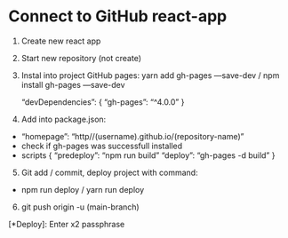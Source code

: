 # Connect to GitHub react-app

1) Create new react app
2) Start new repository (not create)
3) Instal into project GitHub pages:
   yarn add gh-pages —save-dev / npm install gh-pages —save-dev

   “devDependencies”: {
   “gh-pages”: “^4.0.0”
   }

4) Add into package.json:

- “homepage”: “http//(username).github.io/(repository-name)”
- check if gh-pages was successfull installed
- scripts {
  “predeploy”: “npm run build”
  “deploy”: “gh-pages -d build”
  }

5) Git add / commit, deploy project with command:

- npm run deploy / yarn run deploy

6) git push origin -u (main-branch)

[*Deploy]: Enter x2 passphrase